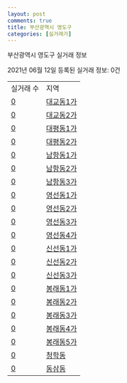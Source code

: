 ```yaml
---
layout: post
comments: true
title: 부산광역시 영도구
categories: [실거래가]
---
```


부산광역시 영도구 실거래 정보

2021년 06월 12일 등록된 실거래 정보: 0건


<table>
  <tr>
    <td>실거래 수</td>
    <td>지역</td>
  </tr>

  
  <tr>
    <td><a href="2620010100.html">0</a></td>
    <td><a href="2620010100.html">대교동1가</a></td>
  </tr>
    

  <tr>
    <td><a href="2620010200.html">0</a></td>
    <td><a href="2620010200.html">대교동2가</a></td>
  </tr>
    

  <tr>
    <td><a href="2620010300.html">0</a></td>
    <td><a href="2620010300.html">대평동1가</a></td>
  </tr>
    

  <tr>
    <td><a href="2620010400.html">0</a></td>
    <td><a href="2620010400.html">대평동2가</a></td>
  </tr>
    

  <tr>
    <td><a href="2620010500.html">0</a></td>
    <td><a href="2620010500.html">남항동1가</a></td>
  </tr>
    

  <tr>
    <td><a href="2620010600.html">0</a></td>
    <td><a href="2620010600.html">남항동2가</a></td>
  </tr>
    

  <tr>
    <td><a href="2620010700.html">0</a></td>
    <td><a href="2620010700.html">남항동3가</a></td>
  </tr>
    

  <tr>
    <td><a href="2620010800.html">0</a></td>
    <td><a href="2620010800.html">영선동1가</a></td>
  </tr>
    

  <tr>
    <td><a href="2620010900.html">0</a></td>
    <td><a href="2620010900.html">영선동2가</a></td>
  </tr>
    

  <tr>
    <td><a href="2620011000.html">0</a></td>
    <td><a href="2620011000.html">영선동3가</a></td>
  </tr>
    

  <tr>
    <td><a href="2620011100.html">0</a></td>
    <td><a href="2620011100.html">영선동4가</a></td>
  </tr>
    

  <tr>
    <td><a href="2620011200.html">0</a></td>
    <td><a href="2620011200.html">신선동1가</a></td>
  </tr>
    

  <tr>
    <td><a href="2620011300.html">0</a></td>
    <td><a href="2620011300.html">신선동2가</a></td>
  </tr>
    

  <tr>
    <td><a href="2620011400.html">0</a></td>
    <td><a href="2620011400.html">신선동3가</a></td>
  </tr>
    

  <tr>
    <td><a href="2620011500.html">0</a></td>
    <td><a href="2620011500.html">봉래동1가</a></td>
  </tr>
    

  <tr>
    <td><a href="2620011600.html">0</a></td>
    <td><a href="2620011600.html">봉래동2가</a></td>
  </tr>
    

  <tr>
    <td><a href="2620011700.html">0</a></td>
    <td><a href="2620011700.html">봉래동3가</a></td>
  </tr>
    

  <tr>
    <td><a href="2620011800.html">0</a></td>
    <td><a href="2620011800.html">봉래동4가</a></td>
  </tr>
    

  <tr>
    <td><a href="2620011900.html">0</a></td>
    <td><a href="2620011900.html">봉래동5가</a></td>
  </tr>
    

  <tr>
    <td><a href="2620012000.html">0</a></td>
    <td><a href="2620012000.html">청학동</a></td>
  </tr>
    

  <tr>
    <td><a href="2620012100.html">0</a></td>
    <td><a href="2620012100.html">동삼동</a></td>
  </tr>
    


</table>
    